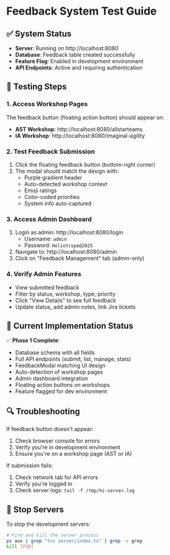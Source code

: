 # Feedback System Test Guide

## ✅ System Status
- **Server**: Running on http://localhost:8080
- **Database**: Feedback table created successfully
- **Feature Flag**: Enabled in development environment
- **API Endpoints**: Active and requiring authentication

## 🧪 Testing Steps

### 1. Access Workshop Pages
The feedback button (floating action button) should appear on:
- **AST Workshop**: http://localhost:8080/allstarteams  
- **IA Workshop**: http://localhost:8080/imaginal-agility

### 2. Test Feedback Submission
1. Click the floating feedback button (bottom-right corner)
2. The modal should match the design with:
   - Purple gradient header
   - Auto-detected workshop context
   - Emoji ratings
   - Color-coded priorities
   - System info auto-captured

### 3. Access Admin Dashboard
1. Login as admin: http://localhost:8080/login
   - Username: `admin`
   - Password: `Heliotrope@2025`
2. Navigate to: http://localhost:8080/admin
3. Click on "Feedback Management" tab (admin-only)

### 4. Verify Admin Features
- View submitted feedback
- Filter by status, workshop, type, priority
- Click "View Details" to see full feedback
- Update status, add admin notes, link Jira tickets

## 📝 Current Implementation Status

✅ **Phase 1 Complete**:
- Database schema with all fields
- Full API endpoints (submit, list, manage, stats)
- FeedbackModal matching UI design
- Auto-detection of workshop pages
- Admin dashboard integration
- Floating action buttons on workshops
- Feature flagged for dev environment

## 🔍 Troubleshooting

If feedback button doesn't appear:
1. Check browser console for errors
2. Verify you're in development environment
3. Ensure you're on a workshop page (AST or IA)

If submission fails:
1. Check network tab for API errors
2. Verify you're logged in
3. Check server logs: `tail -f /tmp/hi-server.log`

## 🛑 Stop Servers
To stop the development servers:
```bash
# Find and kill the server process
ps aux | grep "tsx server/index.ts" | grep -v grep
kill [PID]
```